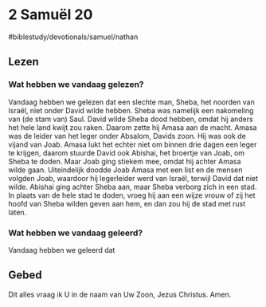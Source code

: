 # 2 Samuël 20 
#biblestudy/devotionals/samuel/nathan

## Lezen 
### Wat hebben we vandaag gelezen? 
Vandaag hebben we gelezen dat een slechte man, Sheba, het noorden van Israël, niet onder David wilde hebben. Sheba was namelijk een nakomeling van (de stam van) Saul. 
David wilde Sheba dood hebben, omdat hij anders het hele land kwijt zou raken. Daarom zette hij Amasa aan de macht. Amasa was de leider van het leger onder Absalom, Davids zoon. Hij was ook de vijand van Joab. 
Amasa lukt het echter niet om binnen drie dagen een leger te krijgen, daarom stuurde David ook Abishai, het broertje van Joab, om Sheba te doden. Maar Joab ging stiekem mee, omdat hij achter Amasa wilde gaan. 
Uiteindelijk doodde Joab Amasa met een list en de mensen volgden Joab, waardoor hij legerleider werd van Israël, terwijl David dat niet wilde. 
Abishai ging achter Sheba aan, maar Sheba verborg zich in een stad. In plaats van de hele stad te doden, vroeg hij aan een wijze vrouw of zij het hoofd van Sheba wilden geven aan hem, en dan zou hij de stad met rust laten. 


### Wat hebben we vandaag geleerd? 
Vandaag hebben we geleerd dat 

## Gebed


Dit alles vraag ik U in de naam van Uw Zoon, Jezus Christus. 
Amen. 